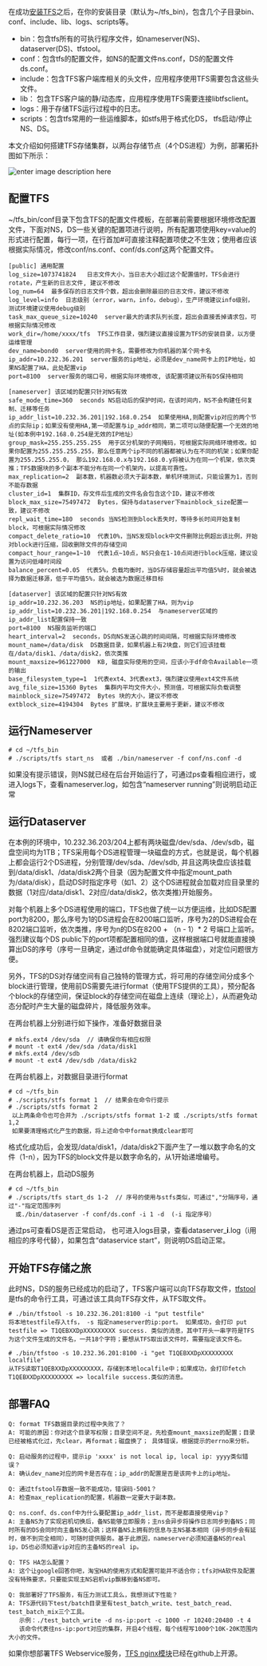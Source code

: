 在成功[安装TFS][1]之后，在你的安装目录（默认为~/tfs_bin)，包含几个子目录bin、conf、include、lib、logs、scripts等。

*   bin：包含tfs所有的可执行程序文件，如nameserver(NS)、dataserver(DS)、tfstool。
*   conf：包含tfs的配置文件，如NS的配置文件ns.conf，DS的配置文件ds.conf。
*   include：包含TFS客户端库相关的头文件，应用程序使用TFS需要包含这些头文件。
*   lib： 包含TFS客户端的静/动态库，应用程序使用TFS需要连接libtfsclient。
*   logs：用于存储TFS运行过程中的日志。
*   scripts：包含tfs常用的一些运维脚本，如stfs用于格式化DS， tfs启动/停止NS、DS。

本文介绍如何搭建TFS存储集群，以两台存储节点（4个DS进程）为例，部署拓扑图如下所示：

![enter image description here][2]

配置TFS
-------

~/tfs_bin/conf目录下包含TFS的配置文件模板，在部署前需要根据环境修改配置文件，下面对NS，DS一些关键的配置项进行说明，所有配置项使用key=value的形式进行配置，每行一项，在行首加#可直接注释配置项使之不生效；使用者应该根据实际情况，修改conf/ns.conf、conf/ds.conf这两个配置文件。

    [public] 通用配置
    log_size=1073741824   日志文件大小，当日志大小超过这个配置值时，TFS会进行rotate，产生新的日志文件, 建议不修改
    log_num=64  最多保存的日志文件个数，超出会删除最旧的日志文件，建议不修改
    log_level=info  日志级别（error，warn，info，debug），生产环境建议info级别， 测试环境建议使用debug级别
    task_max_queue_size=10240  server最大的请求队列长度，超出会直接丢掉请求包，可根据实际情况修改
    work_dir=/home/xxxx/tfs  TFS工作目录，强烈建议直接设置为TFS的安装目录，以方便运维管理
    dev_name=bond0  server使用的网卡名，需要修改为你机器的某个网卡名
    ip_addr=10.232.36.201  server服务的ip地址，必须是dev_name网卡上的IP地址，如果NS配置了HA，此处配置vip
    port=8100  server服务的端口号，根据实际环境修改, 该配置项建议所有DS保持相同
    
    [nameserver] 该区域的配置只针对NS有效
    safe_mode_time=360  seconds NS启动后的保护时间，在该时间内，NS不会构建任何复制、迁移等任务
    ip_addr_list=10.232.36.201|192.168.0.254  如果使用HA,则配置vip对应的两个节点的实际ip；如果没有使用HA,第一项配置与ip_addr相同，第二项可以随便配置一个无效的地址(如本例中192.168.0.254是无效的IP地址）
    group_mask=255.255.255.255  用于区分机架的子网掩码，可根据实际网络环境修改。如果你配置为255.255.255.255，那么任意两个ip不同的机器都被认为在不同的机架；如果你配置为255.255.255.0， 那么192.168.0.x与192.168.0.y将被认为在同一个机架，依次类推；TFS数据块的多个副本不能分布在同一个机架内，以提高可靠性。
    max_replication=2  副本数，机器数必须大于副本数，单机环境测试，只能设置为1，否则不能存数据
    cluster_id=1  集群ID，存文件后生成的文件名会包含这个ID，建议不修改
    block_max_size=75497472  Bytes，保持与dataserver下mainblock_size配置一致，建议不修改
    repl_wait_time=180  seconds 当NS检测到block丢失时，等待多长时间开始复制block，可根据实际情况修改
    compact_delete_ratio=10  代表10%，当NS发现block中文件删除比例超出该比例，开始对block进行压缩，回收删除文件的存储空间
    compact_hour_range=1~10  代表1点~10点，NS只会在1-10点间进行block压缩，建议设置为访问低峰时间段
    balance_percent=0.05  代表5%，负载均衡时，当DS存储容量超出平均值5%时，就会被选择为数据迁移源，低于平均值5%，就会被选为数据迁移目标
    
    [dataserver] 该区域的配置只针对NS有效
    ip_addr=10.232.36.203  NS的ip地址，如果配置了HA，则为vip
    ip_addr_list=10.232.36.201|192.168.0.254  与nameserver区域的ip_addr_list配置保持一致
    port=8100  NS服务监听的端口
    heart_interval=2  seconds，DS向NS发送心跳的时间间隔，可根据实际环境修改
    mount_name=/data/disk  DS数据目录，如果机器上有2块盘，则它们应该挂载在/data/disk1、/data/disk2，依次类推
    mount_maxsize=961227000  KB, 磁盘实际使用的空间，应该小于df命令Available一项的输出
    base_filesystem_type=1  1代表ext4、3代表ext3，强烈建议使用ext4文件系统
    avg_file_size=15360 Bytes  集群内平均文件大小，预测值，可根据实际负载调整
    mainblock_size=75497472  Bytes 块的大小，建议不修改
    extblock_size=4194304  Bytes 扩展块，扩展块主要用于更新，建议不修改
    

运行Nameserver
--------------

    # cd ~/tfs_bin
    # ./scripts/tfs start_ns  或者 ./bin/nameserver -f conf/ns.conf -d
    

如果没有提示错误，则NS就已经在后台开始运行了，可通过ps查看相应进行，或进入logs下，查看nameserver.log，如包含“nameserver running”则说明启动正常

运行Dataserver
--------------

在本例的环境中，10.232.36.203/204上都有两块磁盘/dev/sda、/dev/sdb，磁盘空间均为1TB；TFS采用每个DS进程管理一块磁盘的方式，也就是说，每个机器上都会运行2个DS进程，分别管理/dev/sda、/dev/sdb, 并且这两块盘应该挂载到/data/disk1、/data/disk2两个目录（因为配置文件中指定mount_path为/data/disk），启动DS时指定序号（如1、2）这个DS进程就会加载对应目录里的数据（1对应/data/disk1、2对应/data/disk2，依次类推)开始服务。

对每个机器上多个DS进程使用的端口，TFS也做了统一以方便运维，比如DS配置port为8200，那么序号为1的DS进程会在8200端口监听，序号为2的DS进程会在8202端口监听，依次类推，序号为n的DS在8200 + （n - 1）* 2 号端口上监听。强烈建议每个DS public下的port项都配置相同的值，这样根据端口号就能直接换算出DS的序号（序号一旦确定，通过df命令就能确定具体磁盘），对定位问题很方便。

另外，TFS的DS对存储空间有自己独特的管理方式，将可用的存储空间分成多个block进行管理，使用前DS需要先进行format（使用TFS提供的工具），预分配各个block的存储空间，保证block的存储空间在磁盘上连续（理论上），从而避免动态分配时产生大量的磁盘碎片，降低服务效率。

在两台机器上分别进行如下操作，准备好数据目录

    # mkfs.ext4 /dev/sda  // 请确保你有相应权限
    # mount -t ext4 /dev/sda /data/disk1
    # mkfs.ext4 /dev/sdb
    # mount -t ext4 /dev/sdb /data/disk2
    

在两台机器上，对数据目录进行format

    # cd ~/tfs_bin
    # ./scripts/stfs format 1  // 结果会在命令行提示
    # ./scripts/stfs format 2
     以上两条命令也可合并为 ./scripts/stfs format 1-2 或 ./scripts/stfs format 1,2
     如果要清理格式化产生的数据，将上述命令中format换成clear即可
    

格式化成功后，会发现/data/disk1，/data/disk2下面产生了一堆以数字命名的文件（1-n），因为TFS的block文件是以数字命名的，从1开始递增编号。

在两台机器上，启动DS服务

    # cd ~/tfs_bin
    # ./scripts/tfs start_ds 1-2  // 序号的使用与stfs类似，可通过","分隔序号，通过"-"指定范围序列
      或./bin/dataserver -f conf/ds.conf -i 1 -d  (-i 指定序号）
    

通过ps可查看DS是否正常启动， 也可进入logs目录，查看dataserver_**i**.log（i用相应的序号代替），如果包含“dataservice start”，则说明DS启动正常。

开始TFS存储之旅
---------------

此时NS，DS的服务已经成功的启动了，TFS客户端可以向TFS存取文件，[tfstool][3]是tfs的命令行工具，可通过该工具向TFS存文件，从TFS取文件。

    # ./bin/tfstool -s 10.232.36.201:8100 -i "put testfile"
    将本地testfile存入tfs， -s 指定nameserver的ip:port。 如果成功，会打印 put testfile => T1QEBXXDpXXXXXXXXX success. 类似的消息，其中T开头一串字符是TFS为这个文件生成的文件名，一共18个字符；要想从TFS取出该文件时，需要指定该文件名。
    
    # ./bin/tfstoo -s 10.232.36.201:8100 -i "get T1QEBXXDpXXXXXXXXX localfile"
    从TFS读取T1QEBXXDpXXXXXXXXX，存储到本地localfile中；如果成功，会打印fetch T1QEBXXDpXXXXXXXXX => localfile success.类似的消息。
    

部署FAQ
-------

    Q: format TFS数据目录的过程中失败了？
    A: 可能的原因：你对这个目录写权限；目录空间不足，先检查mount_maxsize的配置；目录已经被格式化过，先clear，再format；磁盘换了； 具体错误，根据提示的errno来分析。
    
    Q: 启动服务的过程中，提示ip 'xxxx' is not local ip, local ip: yyyy类似错误？
    A: 确认dev_name对应的网卡是否存在；ip_addr的配置是否是该网卡上的ip地址。
    
    Q: 通过tfstool存数据一致不能成功，错误码-5001？
    A: 检查max_replication的配置，机器数一定要大于副本数。
    
    Q: ns.conf、ds.conf中为什么要配置ip_addr_list，而不是都直接使用vip？
    A: 主备NS为了实现宕机切换后，备NS能够立即服务；主ns会异步将操作日志同步到备NS；同时所有的DS会同时向主备NS发心跳；这样备NS上拥有的信息与主NS基本相同（异步同步会有延时，做不到完全相同），可随时提供服务。基于此原因，nameserver必须知道备NS的real ip，DS也必须知道vip对应的主备NS的real ip。
    
    Q: TFS HA怎么配置？
    A: 这个让google回答你吧，淘宝HA的使用方式和配置可能并不适合你；tfs对HA软件及配置没有特殊要求，只要能实现主NS宕机vip飘移到备NS即可。
    
    Q: 我部署好了TFS服务，有压力测试工具么，我想测试下性能？
    A: TFS源代码下test/batch目录里有test_batch_write、test_batch_read、test_batch_mix三个工具。
       示例：./test_batch_write -d ns-ip:port -c 1000 -r 10240:20480 -t 4
       该命令代表往ns-ip:port对应的集群，开启4个线程，每个线程写1000个10K-20K范围内大小的文件。
    

如果你想部署TFS Webservice服务，[TFS nginx模块][4]已经在github上开源。

 [1]: https://github.com/alibaba/tfs/blob/master/INSTALL.md
 [2]: http://e.hiphotos.baidu.com/album/s=550;q=90;c=xiangce,100,100/sign=36ba122263d0f703e2b295d938c12000/622762d0f703918f1c4579ff503d269759eec46b.jpg?referer=68835931359b033b759fc9ea2429&x=.jpg
 [3]: http://code.taobao.org/p/tfs/wiki/tools/
 [4]: https://github.com/taobao/nginx-tfs
